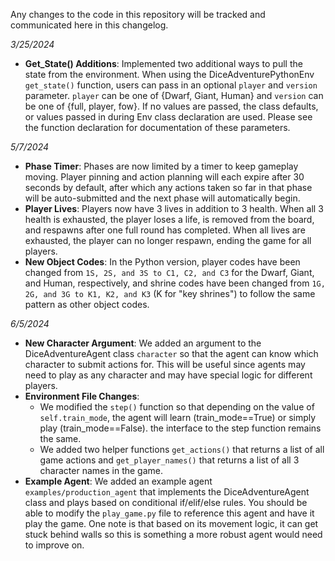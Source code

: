 Any changes to the code in this repository will be tracked and communicated here in this changelog. 

*3/25/2024*
- **Get_State() Additions**: Implemented two additional ways to pull the state from the environment. When using the DiceAdventurePythonEnv `get_state()`
  function, users can pass in an optional `player` and `version` parameter. `player` can be one of {Dwarf, Giant, Human}
  and `version` can be one of {full, player, fow}. If no values are passed, the class defaults, or values passed in during
  Env class declaration are used. Please see the function declaration for documentation of these parameters.


*5/7/2024*
- **Phase Timer**: Phases are now limited by a timer to keep gameplay moving. Player pinning and action planning will 
  each expire after 30 seconds by default, after which any actions taken so far in that phase will be auto-submitted and 
  the next phase will automatically begin.
- **Player Lives**: Players now have 3 lives in addition to 3 health. When all 3 health is exhausted, the player loses a
  life, is removed from the board, and respawns after one full round has completed. When all lives are exhausted, the 
  player can no longer respawn, ending the game for all players.
- **New Object Codes**: In the Python version, player codes have been changed from `1S, 2S, and 3S to C1, C2, and C3` for 
  the Dwarf, Giant, and Human, respectively, and shrine codes have been changed from `1G, 2G, and 3G to K1, K2, and K3`
  (K for "key shrines") to follow the same pattern as other object codes.


*6/5/2024*
- **New Character Argument**: We added an argument to the DiceAdventureAgent class `character` so that the agent can
  know which character to submit actions for. This will be useful since agents may need to play as any character and may 
  have special logic for different players. 
- **Environment File Changes**:
  - We modified the `step()` function so that depending on the value of `self.train_mode`, the agent will learn 
    (train_mode==True) or simply play (train_mode==False). the interface to the step function remains the same.
  - We added two helper functions `get_actions()` that returns a list of all game actions and `get_player_names()` 
    that returns a list of all 3 character names in the game.
- **Example Agent**: We added an example agent `examples/production_agent` that implements the DiceAdventureAgent class
  and plays based on conditional if/elif/else rules. You should be able to modify the `play_game.py` file to reference
  this agent and have it play the game. One note is that based on its movement logic, it can get stuck behind walls so
  this is something a more robust agent would need to improve on.
